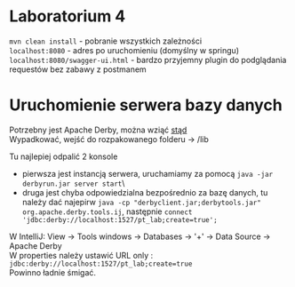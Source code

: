 # Laboratorium 4
```mvn clean install``` - pobranie wszystkich zależności \
```localhost:8080``` - adres po uruchomieniu (domyślny w springu) \
```localhost:8080/swagger-ui.html``` - bardzo przyjemny plugin do podglądania requestów bez zabawy z postmanem

# Uruchomienie serwera bazy danych
Potrzebny jest Apache Derby, można wziąć [stąd](http://db.apache.org/derby/derby_downloads.html)\
Wypadkować, wejść do rozpakowanego folderu -> /lib

Tu najlepiej odpalić 2 konsole
* pierwsza jest instancją serwera, uruchamiamy za pomocą ```java -jar derbyrun.jar server start```\
* druga jest chyba odpowiedzialna bezpośrednio za bazę danych, tu należy dać najepirw ```java -cp "derbyclient.jar;derbytools.jar" org.apache.derby.tools.ij```, następnie ```connect 'jdbc:derby://localhost:1527/pt_lab;create=true';```

W IntelliJ: View -> Tools windows -> Databases -> '+' -> Data Source -> Apache Derby \
W properties należy ustawić URL only : ```jdbc:derby://localhost:1527/pt_lab;create=true``` \
Powinno ładnie śmigać.
